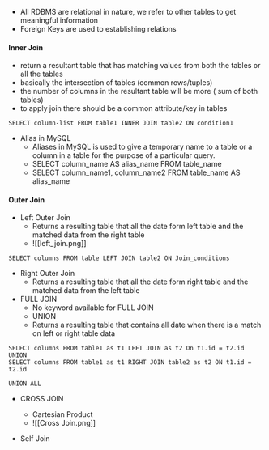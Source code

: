 - All RDBMS are relational in nature, we refer to other tables to get meaningful information
- Foreign Keys are used to establishing relations
#### Inner Join
- return a resultant table that has matching values from both the tables or all the tables
- basically the intersection of tables (common rows/tuples)
- the number of columns in the resultant table will be more ( sum of both tables)
- to apply join there should be a common attribute/key in tables

```Mysql
SELECT column-list FROM table1 INNER JOIN table2 ON condition1
```
- Alias in MySQL
	- Aliases in MySQL is used to give a temporary name to a table or a column in a table for the purpose of a particular query.
	- SELECT column_name AS alias_name FROM table_name
	- SELECT column_name1, column_name2 FROM table_name AS alias_name

#### Outer Join
- Left Outer Join
	- Returns a resulting table that all the date form left table and the matched data from the right table
	- ![[left_join.png]]
```Mysql
SELECT columns FROM table LEFT JOIN table2 ON Join_conditions
```

- Right Outer Join
	- Returns a resulting table that all the date form right table and the matched data from the left table
- FULL JOIN
	- No keyword available for FULL JOIN
	- UNION
	- Returns a resulting table that contains all date when there is a match on left or right table data
```Mysql
SELECT columns FROM table1 as t1 LEFT JOIN as t2 On t1.id = t2.id
UNION
SELECT columns FROM table1 as t1 RIGHT JOIN table2 as t2 ON t1.id = t2.id
```

```Mysql
UNION ALL
```

- CROSS JOIN
	- Cartesian Product
	- ![[Cross Join.png]]

- Self Join
